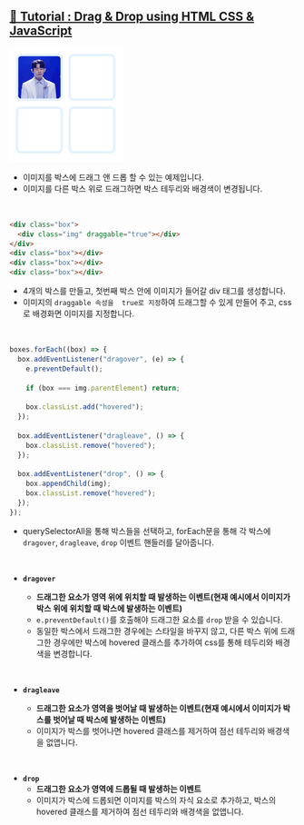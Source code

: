## [📙 Tutorial : Drag & Drop using HTML CSS & JavaScript](https://youtu.be/vJn5_SytV_U)

<img src="preview.gif" width="200" />

- 이미지를 박스에 드래그 앤 드롭 할 수 있는 예제입니다.
- 이미지를 다른 박스 위로 드래그하면 박스 테두리와 배경색이 변경됩니다.

<br>

```html
<div class="box">
  <div class="img" draggable="true"></div>
</div>
<div class="box"></div>
<div class="box"></div>
<div class="box"></div>
```

- 4개의 박스를 만들고, 첫번째 박스 안에 이미지가 들어갈 div 태그를 생성합니다.
- 이미지의 `draggable 속성을  true로 지정`하여 드래그할 수 있게 만들어 주고, css로 배경화면 이미지를 지정합니다.

<br>

```javascript
boxes.forEach((box) => {
  box.addEventListener("dragover", (e) => {
    e.preventDefault();

    if (box === img.parentElement) return;

    box.classList.add("hovered");
  });

  box.addEventListener("dragleave", () => {
    box.classList.remove("hovered");
  });

  box.addEventListener("drop", () => {
    box.appendChild(img);
    box.classList.remove("hovered");
  });
});
```

- querySelectorAll을 통해 박스들을 선택하고, forEach문을 통해 각 박스에 `dragover`, `dragleave`, `drop` 이벤트 핸들러를 달아줍니다.

<br>

- **`dragover`**

  - **드래그한 요소가 영역 위에 위치할 때 발생하는 이벤트(현재 예시에서 이미지가 박스 위에 위치할 때 박스에 발생하는 이벤트)**
  - `e.preventDefault()`를 호출해야 드래그한 요소를 `drop` 받을 수 있습니다.
  - 동일한 박스에서 드래그한 경우에는 스타일을 바꾸지 않고, 다른 박스 위에 드래그한 경우에만 박스에 hovered 클래스를 추가하여 css를 통해 테두리와 배경색을 변경합니다.

<br>

- **`dragleave`**

  - **드래그한 요소가 영역을 벗어날 때 발생하는 이벤트(현재 예시에서 이미지가 박스를 벗어날 때 박스에 발생하는 이벤트)**
  - 이미지가 박스를 벗어나면 hovered 클래스를 제거하여 점선 테두리와 배경색을 없앱니다.

<br>

- **`drop`**
  - **드래그한 요소가 영역에 드롭될 때 발생하는 이벤트**
  - 이미지가 박스에 드롭되면 이미지를 박스의 자식 요소로 추가하고, 박스의 hovered 클래스를 제거하여 점선 테두리와 배경색을 없앱니다.

<br>
